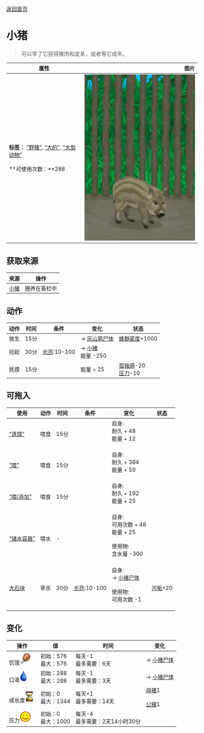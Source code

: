 [返回首页](index.md)  
# 小猪  
> 可以宰了它获得猪肉和皮革，或者等它成年。  
  
  属性  |   图片   
 ----  |  ----:   
 **标签：**	[“野猪”](tag_Boar.md), [“大的”](tag_Large.md), [“大型动物”](tag_LargeAnimal.md)<br><br>**可使用次数：**288  |  ![](Sprite/Piglet.png)   
  
## 获取来源  
来源  |  操作  
----  |  ----  
[小猪](BoarTiedPiglet.md)  |  圈养在畜栏中  
## 动作  
动作  |  时间  |  条件  |  变化  |  状态  
----  |  ----  |  ----  |  ----  |  ----  
放生  |  15分  |    |  → [灰山鹑尸体](PartridgeDead.md)<br>  |  [蜂群密度](Pop_Boar.md)+1000  
捡起  |  30分  |  [光亮](Light.md):10-100  |  → [小猪](BoarTiedPiglet.md)<br>能量  -250<br>  |    
抚摸  |  15分  |    |  能量 + 25<br>  |  [孤独感](Loneliness.md)-20<br>[压力](Stress.md)-10  
## 可拖入  
使用  |  动作  |  时间  |  条件  |  变化  |  状态  
----  |  ----  |  ----  |  ----  |  ----  |  ----  
[“诱饵”](tag_Bait.md)  |  喂食  |  15分  |    |  自身:<br>耐久 + 48<br>能量 + 12<br><br>  |    
[“喂”](tag_Meat.md)  |  喂食  |  15分  |    |  自身:<br>耐久 + 384<br>能量 + 50<br><br>  |    
[“喂/添加”](tag_Feed.md)  |  喂食  |  15分  |    |  自身:<br>耐久 + 192<br>能量 + 25<br><br>  |    
[“储水容器”](tag_WaterContainer.md)  |  喂水  |  -  |    |  自身:<br>可用次数 + 48<br>能量 + 25<br><br>使用物:<br>含水量  -300<br><br>  |    
[大石块](StoneHeavy.md)  |  宰杀  |  30分  |  [光亮](Light.md):10-100  |  自身:<br>→ [小猪尸体](BoarCarcassPiglet.md)<br><br>使用物:<br>可用次数  -1<br><br>  |  [污垢](Filth.md)+20  
## 变化  
操作  |  值  |  时间  |  变化  
----  |  ----  |  ----  |  ----  
饥饿<img decoding="async" src="Sprite/Hunger.png" style="height:30px;">  |  初始：576<br>最大：576  |  每天-1<br>最多需要：6天  |  → [小猪尸体](BoarCarcassPiglet.md)  
口渴<img decoding="async" src="Sprite/Thirst.png" style="height:30px;">  |  初始：288<br>最大：288  |  每天-1<br>最多需要：3天  |  → [小猪尸体](BoarCarcassPiglet.md)  
成长度<img decoding="async" src="Sprite/Spoilage.png" style="height:30px;">  |  初始：0<br>最大：1344  |  每天+1<br>最多需要：14天  |  [母猪](BoarEnclosureFemale.md)1 <br><br>[公猪](BoarEnclosureMale.md)1   
压力<img decoding="async" src="Sprite/Content.png" style="height:30px;">  |  初始：0<br>最大：1000  |  每天-4<br>最多需要：2天14小时30分  |    
